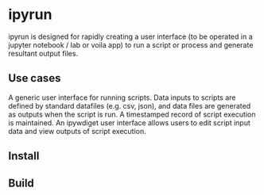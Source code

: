 # ipyrun

ipyrun is designed for rapidly creating a user interface (to be operated in a jupyter notebook / lab or voila app) to run a script or process and generate resultant output files. 


## Use cases

A generic user interface for running scripts. 
Data inputs to scripts are defined by standard datafiles (e.g. csv, json), and data files are generated as outputs when the script is run. 
A timestamped record of script execution is maintained. 
An ipywdiget user interface allows users to edit script input data and view outputs of script execution.

## Install

## Build
